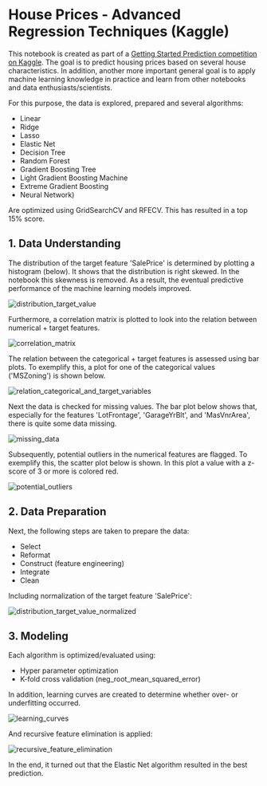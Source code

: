 # House Prices - Advanced Regression Techniques (Kaggle)
This notebook is created as part of a [Getting Started Prediction competition on Kaggle](https://www.kaggle.com/c/house-prices-advanced-regression-techniques). The goal is to predict housing prices based on several house characteristics. In addition, another more important general goal is to apply machine learning knowledge in practice and learn from other notebooks and data enthusiasts/scientists.

For this purpose, the data is explored, prepared and several algorithms:
- Linear
- Ridge
- Lasso
- Elastic Net
- Decision Tree
- Random Forest
- Gradient Boosting Tree
- Light Gradient Boosting Machine
- Extreme Gradient Boosting
- Neural Network)

Are optimized using GridSearchCV and RFECV. This has resulted in a top 15% score.

## 1. Data Understanding
The distribution of the target feature 'SalePrice' is determined by plotting a histogram (below). It shows that the distribution is right skewed. In the notebook this skewness is removed. As a result, the eventual predictive performance of the machine learning models improved.

![distribution_target_value](https://user-images.githubusercontent.com/70854452/130472080-822bbcc3-de19-4f91-98dc-0b5ac237c092.PNG)

Furthermore, a correlation matrix is plotted to look into the relation between numerical + target features.

![correlation_matrix](https://user-images.githubusercontent.com/70854452/130472273-94f39a9e-2d8e-4dcb-ab76-d130eac02e5b.PNG)

The relation between the categorical + target features is assessed using bar plots. To exemplify this, a plot for one of the categorical values ('MSZoning') is shown below.

![relation_categorical_and_target_variables](https://user-images.githubusercontent.com/70854452/130472867-9e151059-9e15-46d4-992a-f2431040f09f.png)

Next the data is checked for missing values. The bar plot below shows that, especially for the features 'LotFrontage', 'GarageYrBlt', and 'MasVnrArea', there is quite some data missing.

![missing_data](https://user-images.githubusercontent.com/70854452/130472959-49c3ef06-918f-438f-8782-062bfa129c69.png)

Subsequently, potential outliers in the numerical features are flagged. To exemplify this, the scatter plot below is shown. In this plot a value with a z-score of 3 or more is colored red.

![potential_outliers](https://user-images.githubusercontent.com/70854452/130473350-c77062b9-a745-4f73-924b-768670496453.png)

## 2. Data Preparation
Next, the following steps are taken to prepare the data:
- Select
- Reformat
- Construct (feature engineering)
- Integrate
- Clean

Including normalization of the target feature 'SalePrice':

![distribution_target_value_normalized](https://user-images.githubusercontent.com/70854452/130473572-d08623a7-e755-4c6f-8298-178f3acd7204.png)

## 3. Modeling
Each algorithm is optimized/evaluated using:
- Hyper parameter optimization 
- K-fold cross validation (neg_root_mean_squared_error)

In addition, learning curves are created to determine whether over- or underfitting occurred.

![learning_curves](https://user-images.githubusercontent.com/70854452/130474068-6762357f-f7b5-4703-8cca-7483c6f584fe.png)

And recursive feature elimination is applied:

![recursive_feature_elimination](https://user-images.githubusercontent.com/70854452/130474124-de826a7c-34d1-4354-9e2a-472241b3ade1.png)

In the end, it turned out that the Elastic Net algorithm resulted in the best prediction.
